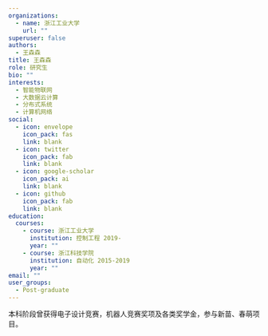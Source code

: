 ```yaml
---
organizations:
  - name: 浙江工业大学
    url: ""
superuser: false
authors:
  - 王森森
title: 王森森
role: 研究生
bio: ""
interests:
  - 智能物联网
  - 大数据云计算
  - 分布式系统
  - 计算机网络
social:
  - icon: envelope
    icon_pack: fas
    link: blank
  - icon: twitter
    icon_pack: fab
    link: blank
  - icon: google-scholar
    icon_pack: ai
    link: blank
  - icon: github
    icon_pack: fab
    link: blank
education:
  courses:
    - course: 浙江工业大学
      institution: 控制工程 2019-
      year: ""
    - course: 浙江科技学院
      institution: 自动化 2015-2019
      year: ""
email: ""
user_groups:
  - Post-graduate
---
```

本科阶段曾获得电子设计竞赛，机器人竞赛奖项及各类奖学金，参与新苗、春萌项目。
